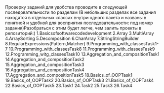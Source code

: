 Проверку заданий для удобства проводите в следующей последовательности по разделам
(В небольших разделах все задания находятся в отдельных классах внутри одного пакета
 и названы в понятной и удобной  для восприятия последовательности:
 под номер задания)Разобраться с этим будет легче, чем залить проекты в репозиторий:)
1.Basicsofsoftwarecodedevelopment
2.Array
3.MultiArray
4.ArraySorting
5.Decomposition
6.CharArray
7.StringStringBuilder
8.RegularExpressions(Pattern,Matcher)
9.Programming_with_classesTask1-7
10.Programming_with_classesTask8
11.Programming_with_classesTask9
12.Programming_witg_classesTask10
13.Aggregation_and_compositionTask1
14.Aggregation_and_compositionTask2
15.Aggregation_and_compositionTask3
16.Aggregation_and_compositionTask4
17.Aggregation_and_compositionTask5
18.Basics_of_OOPTask1
19.Basics_of_OOPTask2
20.Basics_of_OOPTask3
21.Basics_of_OOPTask4
22.Basics_of_OOPTask5
23.Task1
24.Task2
25.Task3
26.Task4
